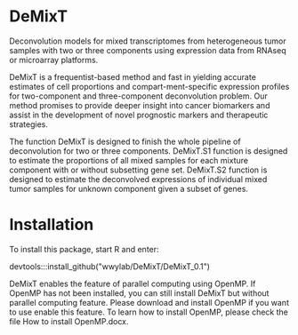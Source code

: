 # DeMixT
Deconvolution models for mixed transcriptomes from heterogeneous tumor samples with two or three components using expression data from RNAseq or microarray platforms.

DeMixT is a frequentist-based method and fast in yielding accurate estimates of cell proportions and compart-ment-specific expression profiles for two-component and three-component deconvolution problem. Our method promises to provide deeper insight into cancer biomarkers and assist in the development of novel prognostic markers and therapeutic strategies. 

The function DeMixT is designed to finish the whole pipeline of deconvolution for two or three components. DeMixT.S1 function is designed to estimate the proportions of all mixed samples for each mixture component with or without subsetting gene set. DeMixT.S2 function is designed to estimate the deconvolved expressions of individual mixed tumor samples for unknown component given a subset of genes.

# Installation
To install this package, start R and enter:

devtools:::install_github("wwylab/DeMixT/DeMixT_0.1")

DeMixT enables the feature of parallel computing using OpenMP. If OpenMP has not been installed, you can still install DeMixT but without parallel computing feature. Please download and install OpenMP if you want to use enable this feature. To learn how to install OpenMP, please check the file How to install OpenMP.docx.
